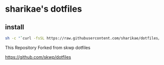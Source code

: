 # sharikae's dotfiles

## install

```bash
sh -c "`curl -fsSL https://raw.githubusercontent.com/sharikae/dotfiles/master/install.sh`"
```



This Repository Forked from skwp dotfiles

https://github.com/skwp/dotfiles
